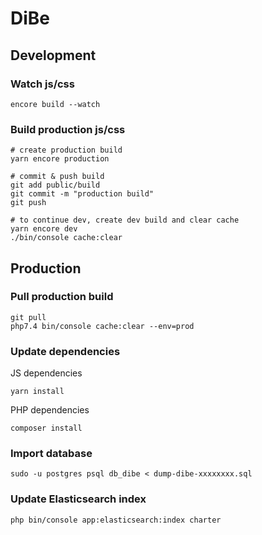 # DiBe

## Development

### Watch js/css 

    encore build --watch

### Build production js/css

    # create production build
    yarn encore production

    # commit & push build
    git add public/build
    git commit -m "production build"
    git push

    # to continue dev, create dev build and clear cache 
    yarn encore dev
    ./bin/console cache:clear

## Production

### Pull production build

    git pull
    php7.4 bin/console cache:clear --env=prod

### Update dependencies

JS dependencies

    yarn install

PHP dependencies

    composer install

### Import database

    sudo -u postgres psql db_dibe < dump-dibe-xxxxxxxx.sql

### Update Elasticsearch index

    php bin/console app:elasticsearch:index charter

